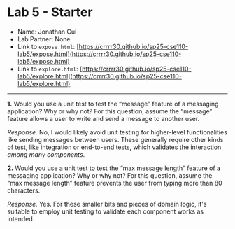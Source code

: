 # Lab 5 - Starter

- Name: Jonathan Cui
- Lab Partner: None
- Link to `expose.html`: [https://crrrr30.github.io/sp25-cse110-lab5/expose.html](https://crrrr30.github.io/sp25-cse110-lab5/expose.html)
- Link to `explore.html`: [https://crrrr30.github.io/sp25-cse110-lab5/explore.html](https://crrrr30.github.io/sp25-cse110-lab5/explore.html)

---

**1.** Would you use a unit test to test the “message” feature of a messaging application? Why or why not? For this question, assume the “message” feature allows a user to write and send a message to another user.

*Response.* No, I would likely avoid unit testing for higher-level functionalities like sending messages between users. These generally require other kinds of test, like integration or end-to-end tests, which validates the interaction *among many components*.

**2.** Would you use a unit test to test the “max message length” feature of a messaging application? Why or why not? For this question, assume the “max message length” feature prevents the user from typing more than 80 characters.

*Response.*  Yes. For these smaller bits and pieces of domain logic, it's suitable to employ unit testing to validate each component works as intended.
